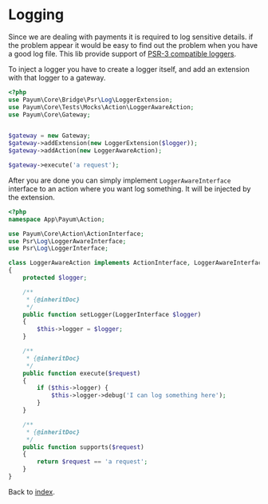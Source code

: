 # Logging

Since we are dealing with payments it is required to log sensitive details. if the problem appear it would be easy to find out the problem when you have a good log file. This lib provide support of [PSR-3 compatible loggers](http://www.php-fig.org/psr/psr-3/).

To inject a logger you have to create a logger itself, and add an extension with that logger to a gateway.

```php
<?php
use Payum\Core\Bridge\Psr\Log\LoggerExtension;
use Payum\Core\Tests\Mocks\Action\LoggerAwareAction;
use Payum\Core\Gateway;


$gateway = new Gateway;
$gateway->addExtension(new LoggerExtension($logger));
$gateway->addAction(new LoggerAwareAction);

$gateway->execute('a request');
```

After you are done you can simply implement `LoggerAwareInterface` interface to an action where you want log something. It will be injected by the extension.

```php
<?php
namespace App\Payum\Action;

use Payum\Core\Action\ActionInterface;
use Psr\Log\LoggerAwareInterface;
use Psr\Log\LoggerInterface;

class LoggerAwareAction implements ActionInterface, LoggerAwareInterface
{
    protected $logger;

    /**
     * {@inheritDoc}
     */
    public function setLogger(LoggerInterface $logger)
    {
        $this->logger = $logger;
    }

    /**
     * {@inheritDoc}
     */
    public function execute($request)
    {
        if ($this->logger) {
            $this->logger->debug('I can log something here');
        }
    }

    /**
     * {@inheritDoc}
     */
    public function supports($request)
    {
        return $request == 'a request';
    }
}
```

Back to [index](index.md).